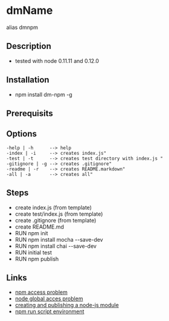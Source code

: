 # dmName
alias dmnpm

## Description
- tested with node 0.11.11 and 0.12.0

## Installation
- npm install dm-npm -g

## Prerequisits

## Options

    -help | -h      --> help
    -index | -i     --> creates index.js"
    -test | -t      --> creates test directory with index.js "
    -gitignore | -g --> creates .gitignore"
    -readme | -r    --> creates README.markdown"
    -all | -a       --> creates all"

## Steps
- create index.js (from template)
- create test/index.js (from template)
- create .gitignore (from template)
- create README.md
- RUN npm init
- RUN npm install mocha --save-dev
- RUN npm install chai --save-dev
- RUN initial test
- RUN npm publish

## Links
- [npm access problem](http://stackoverflow.com/questions/16151018/npm-throws-error-without-sudo)
- [node global acces problem](http://stackoverflow.com/questions/15636367/nodejs-require-a-global-module-package)
- [creating and publishing a node-js module](https://quickleft.com/blog/creating-and-publishing-a-node-js-module/)
- [npm run script environment](https://oncletom.io/2014/self-contained-node-scripts/)
